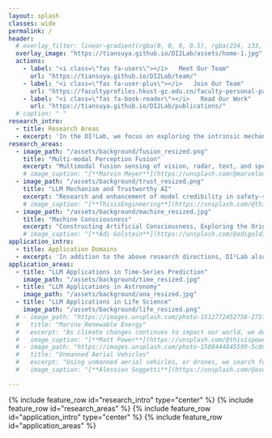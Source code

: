 ```yaml
---
layout: splash
classes: wide
permalink: /
header:
  # overlay_filter: linear-gradient(rgba(0, 0, 0, 0.5), rgba(234, 133, 52, 0.5))
  overlay_image: "https://tiansuya.github.io/DI2Lab/assets/home-1.jpg"
  actions:
    - label: "<i class=\"fas fa-users\"></i>   Meet Our Team"
      url: "https://tiansuya.github.io/DI2Lab/team/"
    - label: "<i class=\"fas fa-user-plus\"></i>   Join Our Team"
      url: "https://facultyprofiles.hkust-gz.edu.cn/faculty-personal-page/YUE-Yutao/yutaoyue"
    - label: "<i class=\"fas fa-book-reader\"></i>   Read Our Work"
      url: "https://tiansuya.github.io/DI2Lab/publications/"
  # caption: " "
research_intro:
  - title: Research Areas
  - excerpt: 'In the DI²Lab, we focus on exploring the intrinsic mechanisms of Large Language Models(LLMs) as well as deep models, while also paying close attention to the cross-fertilization of AI with downstream tasks.'
research_areas:
  - image_path: "/assets/background/fusion_resized.png"
    title: "Multi-modal Perception Fusion"
    excerpt: "Multimodal fusion sensing of vision, radar, text, and speech for ground water unmanned vehicles, human walking head and ECG signs, drones and robots, etc."
    # image_caption: "[**Marvin Meyer**](https://unsplash.com/@marvelous) on [*Unsplash*](https://unsplash.com)"
  - image_path: "/assets/background/trust_resized.png"
    title: "LLM Mechanism and Trustworthy AI"
    excerpt: "Research and enhancement of model credibility in safety-sensitive scenarios such as medical care and autonomous driving based on causal mechanism research."
    # image_caption: "[**ThisisEngineering**](https://unsplash.com/@thisisengineering) on [*Unsplash*](https://unsplash.com)"
  - image_path: "/assets/background/machine_resized.jpg"
    title: "Machine Consciousness"
    excerpt: "Constructing Artificial Consciousness, Exploring the Origin of Consciousness, and Scientifically Assessing the Benefits and Risks of Machine Consciousness."
    # image_caption: "[**Adi Golstein**](https://unsplash.com/@adigold1) on [*Unsplash*](https://unsplash.com)"
application_intro:
  - title: Application Domains
  - excerpt: 'In addition to the above research directions, DI²Lab also focuses on the use of advanced technologies to solve real-world problems.'
application_areas:
  - title: "LLM Applications in Time-Series Prediction"
    image_path: "/assets/background/time_resized.jpg"
  - title: "LLM Applications in Astronomy"
    image_path: "/assets/background/ana_resized.jpg"
  - title: "LLM Applications in Life Science"
    image_path: "/assets/background/life_resized.png"
  # - image_path: "https://images.unsplash.com/photo-1512772452758-275f069da6bf?ixid=MnwxMjA3fDB8MHxwaG90by1wYWdlfHx8fGVufDB8fHx8&ixlib=rb-1.2.1&auto=format&fit=crop&w=1770&q=80"
  #   title: "Marine Renewable Energy"
  #   excerpt: "As climate changes continues to impact our world, we design new ways to generate electricity from the power of the ocean."
  #   image_caption: "[**Matt Power**](https://unsplash.com/@thisispower) on [*Unsplash*](https://unsplash.com)"
  # - image_path: "https://images.unsplash.com/photo-1508444845599-5c89863b1c44?ixid=MnwxMjA3fDB8MHxwaG90by1wYWdlfHx8fGVufDB8fHx8&ixlib=rb-1.2.1&auto=format&fit=crop&w=1769&q=80"
  #   title: "Unmanned Aerial Vehicles"
  #   excerpt: "Using unmanned aerial vehicles, or drones, we search for new opportunities to deliver good and services to the people who need them most."
  #   image_caption: "[**Alession Soggetti**](https://unsplash.com/@asoggetti) on [*Unsplash*](https://unsplash.com)"

---
```


{% include feature_row id="research_intro" type="center" %}
{% include feature_row id="research_areas" %}
{% include feature_row id="application_intro" type="center" %}
{% include feature_row id="application_areas" %}
